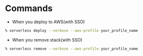 # Commands
- When you deploy to AWS(with SSO)
```sh
% serverless deploy --verbose --aws-profile your_profile_name
```
- When you remove stack(with SSO)
```sh
% serverless remove --verbose --aws-profile your_profile_name
```
